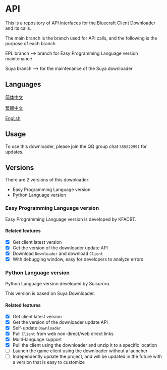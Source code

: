 # API

This is a repository of API interfaces for the Bluecraft Client Downloader and its calls.

The main branch is the branch used for API calls, and the following is the purpose of each branch

EPL branch --> branch for Easy Programming Language version maintenance

Suya branch --> for the maintenance of the Suya downloader

## Languages

[简体中文](https://bluecraft-server.github.io/API/multi-languages/zh_hans)

[繁體中文](https://bluecraft-server.github.io/API/multi-languages/zh_hant)

[English](https://bluecraft-server.github.io/API/multi-languages/en_us)

## Usage

To use this downloader, please join the QQ group chat `555822991` for updates.

## Versions

There are 2 versions of this downloader:
 - Easy Programming Language version
 - Python Language version

### Easy Programming Language version

Easy Programming Language version is developed by KFACBT.

#### Related features

- [x] Get client latest version
- [x] Get the version of the downloader update API
- [x] Download `Downloader` and download `Client`
- [x] With debugging window, easy for developers to analyze errors

### Python Language version

Python Language version developed by Suisuroru.

This version is based on Suya Downloader.

#### Related features

- [x] Get client latest version
- [x] Get the version of the downloader update API
- [x] Self-update `Downloader`
- [x] Pull `Client` from web non-direct/web direct links
- [x] Multi-language support
- [x] Pull the client using the downloader and unzip it to a specific location
- [ ] Launch the game client using the downloader without a launcher
- [ ] Independently update the project, and will be updated in the future with a version that is easy to customize